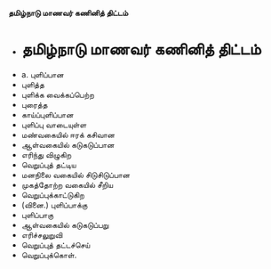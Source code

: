**தமிழ்நாடு மாணவர் கணினித் திட்டம்**
- # தமிழ்நாடு மாணவர் கணினித் திட்டம்
- a. புளிப்பான
- புளித்த
- புளிக்க வைக்கப்பெற்ற
- புரைத்த
- காய்ப்புளிப்பான
- புளிப்பு வாடையுள்ள
- மண்வகையில் ஈரக் கசிவான
- ஆள்வகையில் கடுகடுப்பான
- எரிந்து விழுகிற
- வெறுப்புத் தட்டிய
- மனநிலை வகையில் சிடுசிடுப்பான
- முகத்தோற்ற வகையில் சீறிய
- வெறுப்புக்காட்டுகிற
- (வினை.) புளிப்பாக்கு
- புளிப்பாகு
- ஆள்வகையில் கடுகடுப்பறு
- எரிச்சலுறுவி
- வெறுப்புத் தட்டச்செய்
- வெறுப்புக்கொள்.

